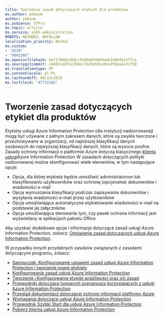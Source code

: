 ```yaml
---
title: Tworzenie zasad dotyczących etykiet dla produktów
ms.author: pebaum
author: pebaum
ms.audience: ITPro
ms.topic: article
ms.service: o365-administration
ROBOTS: NOINDEX, NOFOLLOW
localization_priority: Normal
ms.custom:
- "4539"
- "9002266"
ms.openlocfilehash: bef170d8e38dcc91094b95604aeb1968d5c57fca
ms.sourcegitcommit: c6692ce0fa1358ec3529e59ca0ecdfdea4cdc759
ms.translationtype: MT
ms.contentlocale: pl-PL
ms.lasthandoff: 09/14/2020
ms.locfileid: "47732185"
---
```

# <a name="creating-aip-label-policies"></a>Tworzenie zasad dotyczących etykiet dla produktów

Etykiety usługi Azure Information Protection (dla instytucji nadzorowanej) mogą być używane z pełnym zakresem danych, które są zwykle tworzone i przechowywane w organizacji, od najniższej klasyfikacji danych osobowych do najwyższej klasyfikacji danych, które są wysoce poufne. Zasady ochrony informacji o platformie Azure dotyczą klasycznego  [klienta usługi](https://docs.microsoft.com/azure/information-protection/rms-client/unifiedlabelingclient-version-release-history)Azure Information Protection W zasadach dotyczących polityki nadzorowanej można skonfigurować wiele elementów, w tym następujące opcje:

- Opcja, dla której etykieta będzie umożliwić administratorom lub klasyfikowaniu użytkowników oraz ochronę (opcjonalne) dokumentów i wiadomości e-mail
- Opcja wymuszania klasyfikacji podczas zapisywania dokumentów i wysyłania wiadomości e-mail przez użytkowników
- Opcja umożliwiająca automatyczne etykietowanie wiadomości e-mail na podstawie jej załączników.
- Opcja umożliwiająca sterowanie tym, czy pasek ochrona informacji jest wyświetlany w aplikacjach pakietu Office

Aby uzyskać dodatkowe opcje i informacje dotyczące zasad usługi Azure Information Protection, zobacz: [Omówienie zasad dotyczących usługi Azure Information Protection](https://docs.microsoft.com/azure/information-protection/overview-policy).  

W przypadku innych przydatnych zasobów związanych z zasadami dotyczącymi programu, zobacz:

- [Samouczek: Konfigurowanie ustawień zasad usługi Azure Information Protection i tworzenie nowej etykiety](https://docs.microsoft.com/azure/information-protection/infoprotect-quick-start-tutorial)  
- [Konfigurowanie zasad usługi Azure Information Protection](https://docs.microsoft.com/azure/information-protection/configure-policy)  
- [Tworzenie i Konfigurowanie etykiet wrażliwości oraz ich zasad](https://docs.microsoft.com/microsoft-365/compliance/create-sensitivity-labels)  
- [Przewodniki dotyczące typowych scenariuszy korzystających z usługi Azure Information Protection](https://docs.microsoft.com/azure/information-protection/how-to-guides)  
- [Przegląd dokumentacji dotyczącej ochrony informacji platformy Azure](https://docs.microsoft.com/azure/information-protection/what-is-information-protection)  
- [Wymagania dotyczące usługi Azure Information Protection](https://docs.microsoft.com/azure/information-protection/get-started/requirements)  
- [Przewodnik Szybki Start dla usługi Azure Information Protection](https://docs.microsoft.com/azure/information-protection/get-started/infoprotect-quick-start-tutorial)  
- [Pobierz klienta usługi Azure Information Protection](https://www.microsoft.com/download/details.aspx?id=53018)